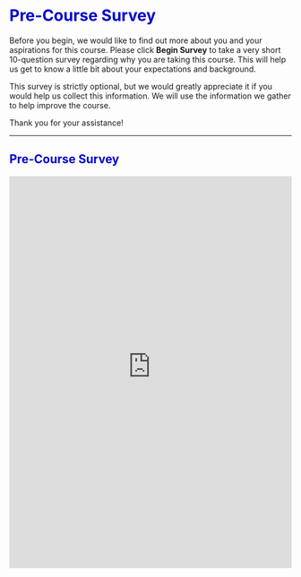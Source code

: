 

<h1><strong><span style="color: #0000CD;">Pre-Course Survey</span></strong></h1>

Before you begin, we would like to find out more about you and your aspirations for this course. Please click **Begin Survey** to take a very short 10-question survey regarding why you are taking this course. This will help us get to know a little bit about your expectations and background. 

This survey is strictly optional, but we would greatly appreciate it if you would help us collect this information. We will use the information we gather to help improve the course.

Thank you for your assistance!


---

 <h2><span style="color: #0000CD;">Pre-Course Survey</span></h2>

<iframe title="Pre-course survey" src="https://wwlcoursesurveys.azurewebsites.net?surveyId=1783" marginwidth="0" marginheight="0" scrolling="yes" frameborder="0" width="100%" height="700">
</iframe>
